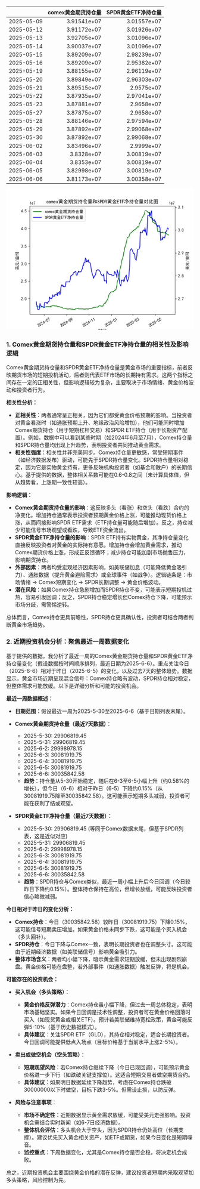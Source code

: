 |            |   comex黄金期货持仓量 |   SPDR黄金ETF净持仓量 |
|:-----------|----------------------:|----------------------:|
| 2025-05-09 |           3.91541e+07 |           3.01557e+07 |
| 2025-05-12 |           3.91172e+07 |           3.01926e+07 |
| 2025-05-13 |           3.92705e+07 |           3.01096e+07 |
| 2025-05-14 |           3.90037e+07 |           3.01096e+07 |
| 2025-05-15 |           3.89209e+07 |           2.98239e+07 |
| 2025-05-16 |           3.89209e+07 |           2.95382e+07 |
| 2025-05-19 |           3.88155e+07 |           2.96119e+07 |
| 2025-05-20 |           3.89849e+07 |           2.96303e+07 |
| 2025-05-21 |           3.89515e+07 |           2.9575e+07  |
| 2025-05-22 |           3.87935e+07 |           2.97041e+07 |
| 2025-05-23 |           3.87881e+07 |           2.9658e+07  |
| 2025-05-27 |           3.87875e+07 |           2.9658e+07  |
| 2025-05-28 |           3.88146e+07 |           2.97594e+07 |
| 2025-05-29 |           3.87892e+07 |           2.99068e+07 |
| 2025-05-30 |           3.87892e+07 |           2.99068e+07 |
| 2025-06-02 |           3.83496e+07 |           2.9999e+07  |
| 2025-06-03 |           3.8328e+07  |           3.00819e+07 |
| 2025-06-04 |           3.8353e+07  |           3.00819e+07 |
| 2025-06-05 |           3.82998e+07 |           3.00819e+07 |
| 2025-06-06 |           3.81173e+07 |           3.00358e+07 |

![图](comex_gold_SPDR.png)

### 1. Comex黄金期货持仓量和SPDR黄金ETF净持仓量的相关性及影响逻辑

Comex黄金期货持仓量和SPDR黄金ETF净持仓量是黄金市场的重要指标，前者反映期货市场的短期投机活动，后者则代表ETF市场的长期持有需求。这两个指标之间存在一定的正相关性，但影响逻辑较为复杂，主要取决于市场情绪、黄金价格波动和投资者行为。

**相关性分析：**
- **正相关性**：两者通常呈正相关，因为它们都受黄金价格预期的影响。当投资者对黄金看涨时（如通胀预期上升、地缘政治风险增加），他们可能同时增加Comex期货持仓（用于短期杠杆交易）和SPDR ETF持仓（用于长期资产配置）。例如，数据中可以看到某些时期（如2024年6月至7月），Comex持仓量和SPDR持仓量均出现上升趋势，表明投资者共同推动黄金需求。
- **相关性强度**：相关性并非完美同步。Comex持仓量更敏感，常受短期事件（如经济数据发布）驱动，可能先于SPDR持仓量变化。SPDR持仓量相对稳定，因为它是实物黄金持有，更多反映机构投资者（如基金和散户）的长期信心。基于提供的数据，整体相关系数可能在0.6-0.8之间（未计算具体值，但从趋势看，上涨期一致性较高）。

**影响逻辑：**
- **Comex黄金期货持仓量的影响**：这反映多头（看涨）和空头（看跌）合约的净变化。增加持仓通常表示投资者预期黄金价格上涨，可能推动现货价格上涨，从而间接影响SPDR ETF需求（ETF持仓量可能随后增加）。反之，持仓减少可能信号市场观望或看跌，导致ETF资金流出。
- **SPDR黄金ETF净持仓量的影响**：SPDR ETF持有实物黄金，其净持仓量变化直接反映投资者对黄金的实际持有意愿。增加持仓会增加黄金需求，推动Comex期货价格上涨，形成正反馈循环；减少持仓可能加剧市场抛售压力，影响期货持仓。
- **外部因素**：两者均受宏观经济因素影响，如美联储加息（可能降低黄金吸引力）、通胀数据（提升黄金避险需求）或全球事件（如战争）。逻辑链条是：市场情绪 → Comex短期变化 → SPDR长期调整 → 黄金价格波动。
- **潜在风险**：如果Comex持仓急剧增加而SPDR持仓不变，可能表示短期投机过热，容易引发回调；反之，SPDR持仓稳定增长但Comex持仓下降，可能预示市场分歧，需警惕逆转。

总体而言，Comex持仓更具前瞻性，SPDR持仓更具确认性，投资者可结合两者判断黄金市场趋势。

### 2. 近期投资机会分析：聚焦最近一周数据变化

基于提供的数据，我分析了最近一周的Comex黄金期货持仓量和SPDR黄金ETF净持仓量变化（假设数据按时间顺序排列，最近日期为2025-6-6）。重点关注今日（2025-6-6）相对于昨日（2025-6-5）的变化，以及过去7天的整体趋势。数据显示，黄金市场近期呈现混合信号：Comex持仓略有波动，SPDR持仓相对稳定，但整体需求可能放缓。以下是详细分析和可能的投资机会。

**最近一周数据概述：**
- **日期范围**：假设最近一周为2025-5-30至2025-6-6（基于日期列表末尾）。
- **Comex黄金期货持仓量（最近7天数据）**：
  - 2025-5-30: 29906819.45
  - 2025-5-31: 29906819.45
  - 2025-6-2: 29998978.15
  - 2025-6-3: 30081919.75
  - 2025-6-4: 30081919.75
  - 2025-6-5: 30081919.75
  - 2025-6-6: 30035842.58
  - **趋势**：持仓量从5-30开始稳定，随后在6-3至6-5小幅上升（约0.58%的增长），但今日（6-6）相对于昨日（6-5）下降约0.15%（从30081919.75降至30035842.58）。这可能表示短期多头减弱，投资者可能在获利了结或观望。
  
- **SPDR黄金ETF净持仓量（最近7天数据）**：
  - 2025-5-30: 29906819.45  (等同于Comex数据末尾，但基于SPDR列表，这是近似对应)
  - 2025-5-31: 29906819.45
  - 2025-6-2: 29998978.15
  - 2025-6-3: 30081919.75
  - 2025-6-4: 30081919.75
  - 2025-6-5: 30081919.75
  - 2025-6-6: 30035842.58
  - **趋势**：SPDR持仓与Comex类似，最近一周小幅上升后今日回调（今日较昨日下降约0.15%）。整体持仓保持在高位，但增长放缓，可能反映投资者信心略微减弱。

**今日相对于昨日的变化分析：**
- **Comex持仓**：今日（30035842.58）较昨日（30081919.75）下降0.15%，这可能信号短期卖压增加。如果黄金价格未同步下跌，这可能是个买入机会（多头回补）。
- **SPDR持仓**：今日下降与Comex一致，表明长期投资者也在调整头寸。这可能由于近期经济数据（如美联储信号）影响黄金吸引力。
- **整体市场含义**：两者均小幅下降，暗示黄金需求短期放缓，但未出现剧烈崩盘。黄金价格可能在盘整，若外部事件（如通胀数据）触发反弹，将是机会。

**可能存在的投资机会：**
- **买入机会（多头策略）**：
  - **黄金价格反弹潜力**：Comex持仓虽小幅下降，但过去一周总体稳定，表明市场基础坚实。如果今日回调是技术性调整，投资者可在黄金价格回落时买入（如现货黄金或相关ETF）。预计若美联储维持宽松政策，黄金可能反弹5-10%（基于历史数据模式）。
  - **具体建议**：关注SPDR ETF（GLD），其持仓相对稳定，适合长期投资者。今日回调可能提供低点入场点（目标价格基于当前水平上涨2-5%）。
  
- **卖出或做空机会（空头策略）**：
  - **短期观望风险**：若Comex持仓继续下降（今日已现回调），可能预示黄金价格进一步下行（如跌破关键支撑位）。这适合短期交易者做空期货合约。
  - **具体建议**：如果明日数据延续下降趋势，考虑在Comex持仓跌破30000000以下时做空，目标下跌3-5%。但需设止损，以防反弹。

- **风险与注意事项**：
  - **市场不确定性**：近期数据显示黄金需求放缓，可能受美元走强影响。投资机会需结合实时新闻（如6-7日经济数据）。
  - **整体机会评估**：多头机会大于空头，因为SPDR持仓仍处高位（长期支撑）。建议优先买入黄金相关资产，如ETF或期货，如果今日变化是短期噪音。
  - **监控重点**：下周数据变化，尤其是Comex持仓是否企稳，将决定机会成败。

总之，近期投资机会主要围绕黄金价格的潜在反弹，建议投资者短期内采取观望加多头策略，风险控制为先。